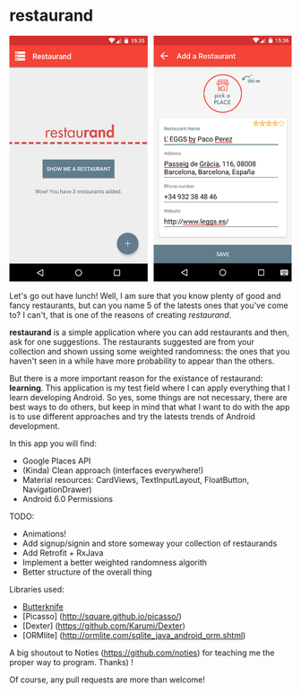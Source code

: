 # restaurand

![home](https://raw.githubusercontent.com/willylatorre/restaurand/master/screenshots/screenshot.jpg)

Let's go out have lunch! Well, I am sure that you know plenty of good and fancy restaurants, but can you name 5 of the latests ones that you've come to? I can't, that is one of the reasons of creating *restaurand*.

<b>restaurand</b> is a simple application where you can add restaurants and then, ask for one suggestions. The restaurants suggested are from your collection and shown ussing some weighted randomness: the ones that you haven't seen in a while have more probability to appear than the others.

But there is a more important reason for the existance of restaurand: <b>learning</b>. This application is my test field where I can apply everything that I learn developing Android. So yes, some things are not necessary, there are best ways to do others, but keep in mind that what I want to do with the app is to use different approaches and try the latests trends of Android development.

In this app you will find:
* Google Places API
* (Kinda) Clean approach (interfaces everywhere!)
* Material resources: CardViews, TextInputLayout, FloatButton, NavigationDrawer)
* Android 6.0 Permissions

TODO:
* Animations!
* Add signup/signin and store someway your collection of restaurands
* Add Retrofit + RxJava
* Implement a better weighted randomness algorith
* Better structure of the overall thing

Libraries used:
* [Butterknife](http://jakewharton.github.io/butterknife)
* [Picasso] (http://square.github.io/picasso/)
* [Dexter] (https://github.com/Karumi/Dexter)
* [ORMlite] (http://ormlite.com/sqlite_java_android_orm.shtml) 

A big shoutout to Noties (https://github.com/noties) for teaching me the proper way to program. Thanks) !

Of course, any pull requests are more than welcome!
